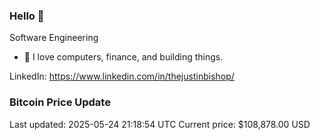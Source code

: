 ### Hello 🤙  

Software Engineering

- 🔭 I love computers, finance, and building things.
  
LinkedIn: https://www.linkedin.com/in/thejustinbishop/  




















































































































































































































































































































































































































### Bitcoin Price Update
Last updated: 2025-05-24 21:18:54 UTC
Current price: $108,878.00 USD
